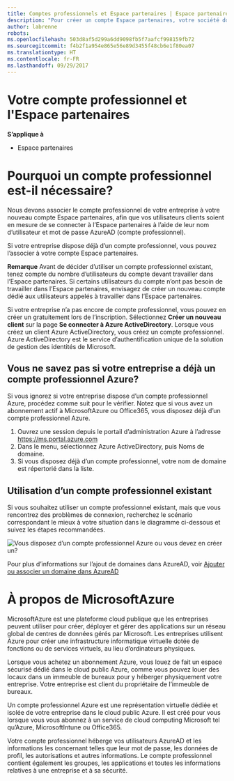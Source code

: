 ```yaml
---
title: Comptes professionnels et Espace partenaires | Espace partenaires
description: "Pour créer un compte Espace partenaires, votre société doit disposer d'un compte professionnel."
author: labrenne
robots: 
ms.openlocfilehash: 503d8af5d299a6dd9098fb5f7aafcf998159fb72
ms.sourcegitcommit: f4b2f1a954e865e56e89d3455f48cb6e1f80ea07
ms.translationtype: HT
ms.contentlocale: fr-FR
ms.lasthandoff: 09/29/2017
---
```

# <a name="your-work-account-and-partner-center"></a>Votre compte professionnel et l'Espace partenaires  

**S’applique à**

-  Espace partenaires

# <a name="why-you-need-a-work-account"></a>Pourquoi un compte professionnel est-il nécessaire?

Nous devons associer le compte professionnel de votre entreprise à votre nouveau compte Espace partenaires, afin que vos utilisateurs clients soient en mesure de se connecter à l’Espace partenaires à l’aide de leur nom d’utilisateur et mot de passe AzureAD (compte professionnel).

Si votre entreprise dispose déjà d’un compte professionnel, vous pouvez l’associer à votre compte Espace partenaires. 

**Remarque** Avant de décider d’utiliser un compte professionnel existant, tenez compte du nombre d’utilisateurs du compte devant travailler dans l’Espace partenaires. Si certains utilisateurs du compte n’ont pas besoin de travailler dans l’Espace partenaires, envisagez de créer un nouveau compte dédié aux utilisateurs appelés à travailler dans l’Espace partenaires.

Si votre entreprise n’a pas encore de compte professionnel, vous pouvez en créer un gratuitement lors de l’inscription. Sélectionnez **Créer un nouveau client** sur la page **Se connecter à Azure ActiveDirectory**. Lorsque vous créez un client Azure ActiveDirectory, vous créez un compte professionnel. Azure ActiveDirectory est le service d’authentification unique de la solution de gestion des identités de Microsoft.

## <a name="not-sure-if-your-company-already-has-an-azure-work-account"></a>Vous ne savez pas si votre entreprise a déjà un compte professionnel Azure?

Si vous ignorez si votre entreprise dispose d’un compte professionnel Azure, procédez comme suit pour le vérifier. Notez que si vous avez un abonnement actif à MicrosoftAzure ou Office365, vous disposez déjà d’un compte professionnel Azure.
1.  Ouvrez une session depuis le portail d’administration Azure à l’adresse https://ms.portal.azure.com
2.  Dans le menu, sélectionnez Azure ActiveDirectory, puis Noms de domaine.
3.  Si vous disposez déjà d’un compte professionnel, votre nom de domaine est répertorié dans la liste.

## <a name="using-an-existing-work-account"></a>Utilisation d’un compte professionnel existant

Si vous souhaitez utiliser un compte professionnel existant, mais que vous rencontrez des problèmes de connexion, recherchez le scénario correspondant le mieux à votre situation dans le diagramme ci-dessous et suivez les étapes recommandées. 

![Vous disposez d’un compte professionnel Azure ou vous devez en créer un?](images/onboardingAADFlow.png)

Pour plus d’informations sur l’ajout de domaines dans AzureAD, voir [Ajouter ou associer un domaine dans AzureAD](https://docs.microsoft.com/azure/active-directory/active-directory-add-domain)

# <a name="about-microsoft-azure"></a>À propos de MicrosoftAzure

MicrosoftAzure est une plateforme cloud publique que les entreprises peuvent utiliser pour créer, déployer et gérer des applications sur un réseau global de centres de données gérés par Microsoft. Les entreprises utilisent Azure pour créer une infrastructure informatique virtuelle dotée de fonctions ou de services virtuels, au lieu d’ordinateurs physiques. 

Lorsque vous achetez un abonnement Azure, vous louez de fait un espace sécurisé dédié dans le cloud public Azure, comme vous pouvez louer des locaux dans un immeuble de bureaux pour y héberger physiquement votre entreprise. Votre entreprise est client du propriétaire de l’immeuble de bureaux. 

Un compte professionnel Azure est une représentation virtuelle dédiée et isolée de votre entreprise dans le cloud public Azure. Il est créé pour vous lorsque vous vous abonnez à un service de cloud computing Microsoft tel qu’Azure, MicrosoftIntune ou Office365. 

Votre compte professionnel héberge vos utilisateurs AzureAD et les informations les concernant telles que leur mot de passe, les données de profil, les autorisations et autres informations. Le compte professionnel contient également les groupes, les applications et toutes les informations relatives à une entreprise et à sa sécurité. 
